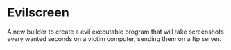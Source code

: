 # Evilscreen

A new builder to create a evil executable program that will take screenshots every wanted seconds on a victim computer, sending them on a ftp server.
